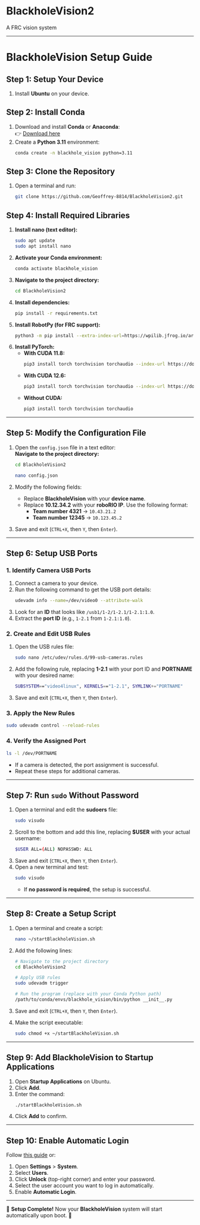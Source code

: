 # BlackholeVision2
A FRC vision system

---

# **BlackholeVision Setup Guide**  

## **Step 1: Setup Your Device**  
1. Install **Ubuntu** on your device.  

## **Step 2: Install Conda**  
1. Download and install **Conda** or **Anaconda**:  
   👉 [Download here](https://www.anaconda.com/download)  
2. Create a **Python 3.11** environment:  
   ```bash
   conda create -n blackhole_vision python=3.11
   ```  

## **Step 3: Clone the Repository**  
1. Open a terminal and run:  
   ```bash
   git clone https://github.com/Geoffrey-8814/BlackholeVision2.git
   ```  

## **Step 4: Install Required Libraries**  

1. **Install nano (text editor):**  
   ```bash
   sudo apt update
   sudo apt install nano
   ```  
2. **Activate your Conda environment:**  
   ```bash
   conda activate blackhole_vision
   ```  
3. **Navigate to the project directory:**  
   ```bash
   cd BlackholeVision2
   ```  
4. **Install dependencies:**  
   ```bash
   pip install -r requirements.txt
   ```  
5. **Install RobotPy (for FRC support):**  
   ```bash
   python3 -m pip install --extra-index-url=https://wpilib.jfrog.io/artifactory/api/pypi/wpilib-python-release-2025/simple robotpy
   ```  
6. **Install PyTorch:**  
   - **With CUDA 11.8:**  
     ```bash
     pip3 install torch torchvision torchaudio --index-url https://download.pytorch.org/whl/cu118
     ```  
   - **With CUDA 12.6:**  
     ```bash
     pip3 install torch torchvision torchaudio --index-url https://download.pytorch.org/whl/cu126
     ```  
   - **Without CUDA:**  
     ```bash
     pip3 install torch torchvision torchaudio
     ```  

---

## **Step 5: Modify the Configuration File**  

1. Open the `config.json` file in a text editor:  
   **Navigate to the project directory:**  
   ```bash
   cd BlackholeVision2
   ```  
   ```bash
   nano config.json
   ```  
2. Modify the following fields:
   - Replace **BlackholeVision** with your **device name**.
   - Replace **10.12.34.2** with your **roboRIO IP**. Use the following format:
     - **Team number 4321** → `10.43.21.2`
     - **Team number 12345** → `10.123.45.2`

3. Save and exit (`CTRL+X`, then `Y`, then `Enter`).  

---

## **Step 6: Setup USB Ports**  

### **1. Identify Camera USB Ports**  
1. Connect a camera to your device.  
2. Run the following command to get the USB port details:  
   ```bash
   udevadm info --name=/dev/video0 --attribute-walk
   ```  
3. Look for an **ID** that looks like `/usb1/1-2/1-2.1/1-2.1:1.0`.  
4. Extract the **port ID** (e.g., `1-2.1` from `1-2.1:1.0`).  

### **2. Create and Edit USB Rules**  
1. Open the USB rules file:  
   ```bash
   sudo nano /etc/udev/rules.d/99-usb-cameras.rules
   ```  
2. Add the following rule, replacing **1-2.1** with your port ID and **PORTNAME** with your desired name:  
   ```bash
   SUBSYSTEM=="video4linux", KERNELS=="1-2.1", SYMLINK+="PORTNAME"
   ```  
3. Save and exit (`CTRL+X`, then `Y`, then `Enter`).  

### **3. Apply the New Rules**  
```bash
sudo udevadm control --reload-rules
```  

### **4. Verify the Assigned Port**  
```bash
ls -l /dev/PORTNAME
```  
- If a camera is detected, the port assignment is successful.  
- Repeat these steps for additional cameras.  

---

## **Step 7: Run `sudo` Without Password**  

1. Open a terminal and edit the **sudoers** file:  
   ```bash
   sudo visudo
   ```  
2. Scroll to the bottom and add this line, replacing **$USER** with your actual username:  
   ```bash
   $USER ALL=(ALL) NOPASSWD: ALL
   ```  
3. Save and exit (`CTRL+X`, then `Y`, then `Enter`).  
4. Open a new terminal and test:  
   ```bash
   sudo visudo
   ```  
   - If **no password is required**, the setup is successful.  

---

## **Step 8: Create a Setup Script**  

1. Open a terminal and create a script:  
   ```bash
   nano ~/startBlackholeVision.sh
   ```  
2. Add the following lines:  
   ```bash
   # Navigate to the project directory
   cd BlackholeVision2
   
   # Apply USB rules
   sudo udevadm trigger

   # Run the program (replace with your Conda Python path)
   /path/to/conda/envs/blackhole_vision/bin/python __init__.py
   ```  
3. Save and exit (`CTRL+X`, then `Y`, then `Enter`).  

4. Make the script executable:  
   ```bash
   sudo chmod +x ~/startBlackholeVision.sh
   ```  

---

## **Step 9: Add BlackholeVision to Startup Applications**  

1. Open **Startup Applications** on Ubuntu.  
2. Click **Add**.  
3. Enter the command:  
   ```bash
   ./startBlackholeVision.sh
   ```  
4. Click **Add** to confirm.  

---

## **Step 10: Enable Automatic Login**  

Follow [this guide](https://help.ubuntu.com/stable/ubuntu-help/user-autologin.html.en) or:  

1. Open **Settings** > **System**.  
2. Select **Users**.  
3. Click **Unlock** (top-right corner) and enter your password.  
4. Select the user account you want to log in automatically.  
5. Enable **Automatic Login**.  

---

🚀 **Setup Complete!** Now your **BlackholeVision** system will start automatically upon boot. 🚀


